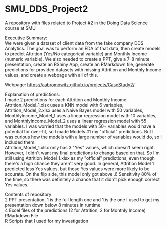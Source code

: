 # SMU_DDS_Project2
A repository with files related to Project #2 in the Doing Data Science course at SMU

Executive Summary: <br>
We were given a dataset of client data from the fake company DDS Analytics.  The goal was to perform an EDA of that data, then create models to predict Attrition (Yes/No categorical variable) and Monthly Income (numeric variable).  We also needed to create a PPT, give a 
7-8 minute presentation, create an RShiny App, create an RMarkdown file, generate predictions for provided datasets with missing Attrition and Monthly Income values, and create a webpage with all of this.

Webpage: https://aabromowitz.github.io/projects/CaseStudy2/

Explanation of predictions: <br>
I made 2 predictions for each Attrition and Monthly Income.  Attrition_Model_1.xlsx uses a KNN model with 6 variables, Attrition_Model_2.xlsx uses a Naive Bayes model with 50 variables, MonthlyIncome_Model_1 uses a linear regression model with 10 variables, and MonthlyIncome_Model_2 uses a linear regression model with 55 variables.  I was worried that the models with 50+ variables would have a potential for over-fit, so I made Models #1 my "official" predictions.  But I was curious how the models with a large number of variables would do, so I included them. <br>
Attrition_Model_1.xlsx only has 3 "Yes" values, which doesn't seem right.  However, I didn't want my final predictions to change based on that.  So I'm still using Attrition_Model_1.xlsx as my "official" predictions, even though there's a high chance they aren't very good.  In general, Attrition Model 1 predicted less Yes values, but those Yes values were more likely to be accurate.  On the flip side, this model only got above .6 Sensitivity 80% of the time, so there was definitely a chance that it didn't pick enough correct Yes values.

Contents of repository:<br>
2 PPT presentation, 1 is the full length one and 1 is the one I used to get my presentation down below 8 minutes in runtime <br>
4 Excel files of the predictions (2 for Attrition, 2 for Monthly Income) <br>
RMarkdown File <br>
R Scripts that I used for my investigation <br>
